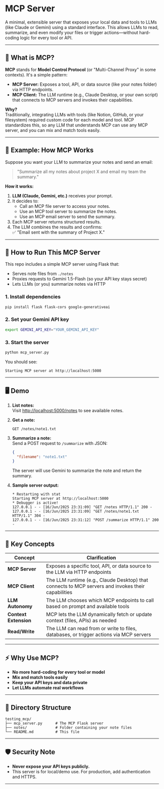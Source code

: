 # MCP Server

A minimal, extensible server that exposes your local data and tools to LLMs (like Claude or Gemini) using a standard interface. This allows LLMs to read, summarize, and even modify your files or trigger actions—without hard-coding logic for every tool or API.

---

## 🚦 What is MCP?

**MCP** stands for **Model Control Protocol** (or "Multi-Channel Proxy" in some contexts). It's a simple pattern:  
- **MCP Server:** Exposes a tool, API, or data source (like your notes folder) via HTTP endpoints.
- **MCP Client:** The LLM runtime (e.g., Claude Desktop, or your own script) that connects to MCP servers and invokes their capabilities.

**Why?**  
Traditionally, integrating LLMs with tools (like Notion, GitHub, or your filesystem) required custom code for each model and tool. MCP standardizes this, so any LLM that understands MCP can use any MCP server, and you can mix and match tools easily.

---

## 🧠 Example: How MCP Works

Suppose you want your LLM to summarize your notes and send an email:

> "Summarize all my notes about project X and email my team the summary."

**How it works:**
1. **LLM (Claude, Gemini, etc.)** receives your prompt.
2. It decides to:
    - Call an MCP file server to access your notes.
    - Use an MCP tool server to summarize the notes.
    - Use an MCP email server to send the summary.
3. Each MCP server returns structured results.
4. The LLM combines the results and confirms:  
   ✅ "Email sent with the summary of Project X."

---

## 🚀 How to Run This MCP Server

This repo includes a simple MCP server using Flask that:
- Serves note files from `./notes`
- Proxies requests to Gemini 1.5-Flash (so your API key stays secret)
- Lets LLMs (or you) summarize notes via HTTP

### 1. Install dependencies

```sh
pip install flask flask-cors google-generativeai
```

### 2. Set your Gemini API key

```sh
export GEMINI_API_KEY="YOUR_GEMINI_API_KEY"
```

### 3. Start the server

```sh
python mcp_server.py
```

You should see:
```
Starting MCP server at http://localhost:5000
```

---

## 🖥️ Demo

1. **List notes:**  
   Visit [http://localhost:5000/notes](http://localhost:5000/notes) to see available notes.

2. **Get a note:**  
   ```
   GET /notes/note1.txt
   ```

3. **Summarize a note:**  
   Send a POST request to `/summarize` with JSON:
   ```json
   {
     "filename": "note1.txt"
   }
   ```
   The server will use Gemini to summarize the note and return the summary.

4. **Sample server output:**
   ```
   * Restarting with stat
   Starting MCP server at http://localhost:5000
   * Debugger is active!
   127.0.0.1 - - [16/Jun/2025 23:31:09] "GET /notes HTTP/1.1" 200 -
   127.0.0.1 - - [16/Jun/2025 23:31:09] "GET /notes/note1.txt HTTP/1.1" 304 -
   127.0.0.1 - - [16/Jun/2025 23:31:12] "POST /summarize HTTP/1.1" 200 -
   ```

---

## 📝 Key Concepts

| Concept | Clarification |
| ------- | ------------- |
| **MCP Server** | Exposes a specific tool, API, or data source to the LLM via HTTP endpoints |
| **MCP Client** | The LLM runtime (e.g., Claude Desktop) that connects to MCP servers and invokes their capabilities |
| **LLM Autonomy** | The LLM chooses which MCP endpoints to call based on prompt and available tools |
| **Context Extension** | MCP lets the LLM dynamically fetch or update context (files, APIs) as needed |
| **Read/Write** | The LLM can read from or write to files, databases, or trigger actions via MCP servers |

---

## ⚡ Why Use MCP?

- **No more hard-coding for every tool or model**
- **Mix and match tools easily**
- **Keep your API keys and data private**
- **Let LLMs automate real workflows**

---

## 📂 Directory Structure

```
testing_mcp/
├── mcp_server.py      # The MCP Flask server
├── notes/             # Folder containing your note files
└── README.md          # This file
```

---

## 🛡️ Security Note

- **Never expose your API keys publicly.**
- This server is for local/demo use. For production, add authentication and HTTPS.

---